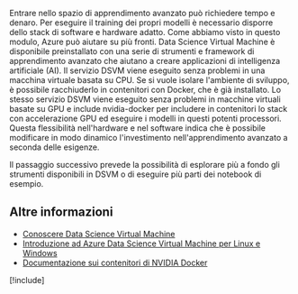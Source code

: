 Entrare nello spazio di apprendimento avanzato può richiedere tempo e denaro. Per eseguire il training dei propri modelli è necessario disporre dello stack di software e hardware adatto. Come abbiamo visto in questo modulo, Azure può aiutare su più fronti. Data Science Virtual Machine è disponibile preinstallato con una serie di strumenti e framework di apprendimento avanzato che aiutano a creare applicazioni di intelligenza artificiale (AI). Il servizio DSVM viene eseguito senza problemi in una macchina virtuale basata su CPU. Se si vuole isolare l'ambiente di sviluppo, è possibile racchiuderlo in contenitori con Docker, che è già installato. Lo stesso servizio DSVM viene eseguito senza problemi in macchine virtuali basate su GPU e include nvidia-docker per includere in contenitori lo stack con accelerazione GPU ed eseguire i modelli in questi potenti processori. Questa flessibilità nell'hardware e nel software indica che è possibile modificare in modo dinamico l'investimento nell'apprendimento avanzato a seconda delle esigenze. 

Il passaggio successivo prevede la possibilità di esplorare più a fondo gli strumenti disponibili in DSVM o di eseguire più parti dei notebook di esempio. 


## <a name="further-reading"></a>Altre informazioni

- [Conoscere Data Science Virtual Machine](https://docs.microsoft.com/azure/machine-learning/data-science-virtual-machine/dsvm-tools-overview)
- [Introduzione ad Azure Data Science Virtual Machine per Linux e Windows](https://docs.microsoft.com/azure/machine-learning/data-science-virtual-machine/overview)
- [Documentazione sui contenitori di NVIDIA Docker](https://www.nvidia.com/object/docker-container.html)

[!include[](../../../includes/azure-sandbox-cleanup.md)]
